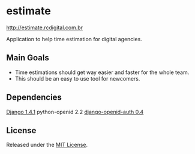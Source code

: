 estimate
========

http://estimate.rcdigital.com.br

Application to help time estimation for digital agencies.

## Main Goals ##

 - Time estimations should get way easier and faster for the whole team.
 - This should be an easy to use tool for newcomers.

## Dependencies ##

[Django 1.4.1](https://www.djangoproject.com/)
python-openid 2.2
[django-openid-auth 0.4](https://launchpad.net/django-openid-auth)

## License ##

Released under the [MIT License](http://www.opensource.org/licenses/mit-license.php).
